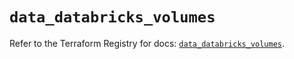 # `data_databricks_volumes`

Refer to the Terraform Registry for docs: [`data_databricks_volumes`](https://registry.terraform.io/providers/databricks/databricks/1.57.0/docs/data-sources/volumes).
